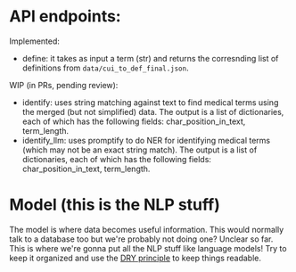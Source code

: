 # API endpoints:

Implemented:

* define: it takes as input a term (str) and returns the corresnding list of definitions from `data/cui_to_def_final.json`.

WIP (in PRs, pending review):

* identify: uses string matching against text to find medical terms using the merged (but not simplified) data. The output is a list of dictionaries, each of which has the following fields: char_position_in_text, term_length.
* identify_llm: uses promptify to do NER for identifying medical terms (which may not be an exact string match). The output is a list of dictionaries, each of which has the following fields: char_position_in_text, term_length.

# Model (this is the NLP stuff)
The model is where data becomes useful information. This would normally talk to a database too but we're probably not doing one? Unclear so far. This is where we're gonna put all the NLP stuff like language models!
Try to keep it organized and use the [DRY principle](https://en.wikipedia.org/wiki/Don%27t_repeat_yourself) to keep things readable.
